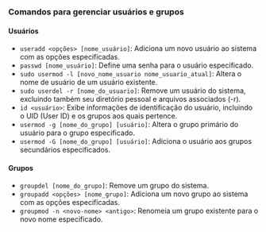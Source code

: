 ### Comandos para gerenciar usuários e grupos


#### Usuários

- `useradd <opções> [nome_usuário]`: Adiciona um novo usuário ao sistema com as opções especificadas.
- `passwd [nome_usuário]`: Define uma senha para o usuário especificado.
- `sudo usermod -l [novo_nome_usuario nome_usuario_atual]`: Altera o nome de usuário de um usuário existente.
- `sudo userdel -r [nome_do_usuario]`: Remove um usuário do sistema, excluindo também seu diretório pessoal e arquivos associados (-r).
- `id <usuário>`: Exibe informações de identificação do usuário, incluindo o UID (User ID) e os grupos aos quais pertence.
- `usermod -g [nome_do_grupo] [usuário]`: Altera o grupo primário do usuário para o grupo especificado.
- `usermod -G [nome_do_grupo] [usuário]`: Adiciona o usuário aos grupos secundários especificados.
  
#### Grupos
  
- `groupdel [nome_do_grupo]`: Remove um grupo do sistema.
- `groupadd <opções> [nome_grupo]`: Adiciona um novo grupo ao sistema com as opções especificadas.
- `groupmod -n <novo-nome> <antigo>`: Renomeia um grupo existente para o novo nome especificado.
